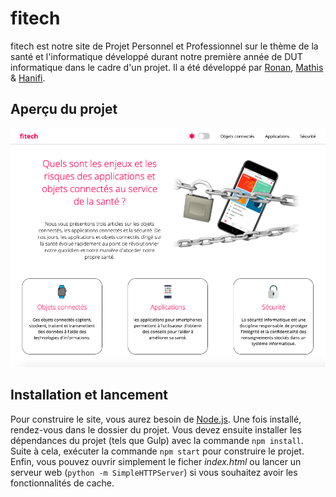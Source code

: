 # fitech
fitech est notre site de Projet Personnel et Professionnel sur le thème de la santé et l'informatique développé durant notre première année de DUT informatique dans le cadre d'un projet. Il a été développé par [Ronan](https://github.com/ronanren), [Mathis](https://github.com/mboultoureau) & [Hanifi](https://github.com/Hagono).

## Aperçu du projet
![Aperçu du site fitech](/screenshot.png?raw=true "Aperçu du site fitech")


## Installation et lancement
Pour construire le site, vous aurez besoin de [Node.js](https://nodejs.org/en/download/). Une fois installé, rendez-vous dans le dossier du projet. Vous devez ensuite installer les dépendances du projet (tels que Gulp) avec la commande ```npm install```. Suite à cela, exécuter la commande ```npm start``` pour construire le projet. Enfin, vous pouvez ouvrir simplement le ficher *index.html* ou lancer un serveur web (```python -m SimpleHTTPServer```) si vous souhaitez avoir les fonctionnalités de cache.